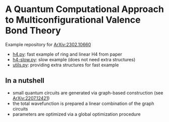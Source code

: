 # A Quantum Computational Approach to Multiconfigurational Valence Bond Theory

Example repository for [ArXiv:2302.10660](https://arxiv.org/abs/2302.10660)

- [h4.py](h4.py): fast example of ring and linear H4 from paper  
- [h4-slow.py](h4-slow.py): slow example (does not need extra structures)  
- [utils.py](utils.py): providing extra structures for fast example  

## In a nutshell

- small quantum circuits are generated via graph-based construction (see [ArXiv:2207.12421](https://arxiv.org/abs/2207.12421))  
- the total wavefunction is prepared a linear combination of the graph circuits  
- parameters are optimized via a global optimization procedure  


